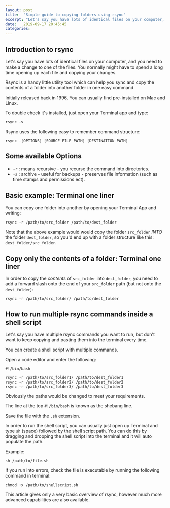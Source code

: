 ```yaml
---
layout: post
title:  "Simple guide to copying folders using rsync"
excerpt: "Let's say you have lots of identical files on your computer, and you need to make a change to one of the files. You normally might have to spend a long time opening up each file and copying your changes."
date:   2019-09-17 20:45:45
categories:
---
```


## Introduction to rsync

Let's say you have lots of identical files on your computer, and you need to make a change to one of the files. You normally might have to spend a long time opening up each file and copying your changes.

Rsync is a handy little utility tool which can help you sync and copy the contents of a folder into another folder in one easy command.

Initially released back in 1996, You can usually find pre-installed on Mac and Linux. 

To double check it's installed, just open your Terminal app and type:
```
rsync -v
```

Rsync uses the following easy to remember command structure:
```
rsync -[OPTIONS] [SOURCE FILE PATH] [DESTINATION PATH]
```

## Some available Options
-   `-r` : means recursive - you recurse the command into directories.
- `-a` : archive - useful for backups - preserves file information (such as time stamps and permissions ect).

## Basic example: Terminal one liner

You can copy one folder into another by opening your Terminal App and writing:
```
rsync -r /path/to/src_folder /path/to/dest_folder
```

Note that the above example would would copy the folder `src_folder` *INTO* the folder `dest_folder`, so you'd end up with a folder structure like this: `dest_folder/src_folder`.

## Copy only the contents of a folder: Terminal one liner

In order to copy the *contents* of `src_folder` into `dest_folder`, you need to add a forward slash onto the end of your `src_folder` path (but not onto the `dest_folder`):
```
rsync -r /path/to/src_folder/ /path/to/dest_folder
```

## How to run multiple rsync commands inside a shell script

Let's say you have multiple rsync commands you want to run, but don't want to keep copying and pasting them into the terminal every time.

You can create a shell script with multiple commands.

Open a code editor and enter the following:

```
#!/bin/bash

rsync -r /path/to/src_folder1/ /path/to/dest_folder1
rsync -r /path/to/src_folder2/ /path/to/dest_folder2
rsync -r /path/to/src_folder3/ /path/to/dest_folder3
```

Obviously the paths would be changed to meet your requirements.

The line at the top `#!/bin/bash` is known as the shebang line.

Save the file with the `.sh` extension. 

In order to run the shell script, you can usually just open up Terminal and type `sh` (space) followed by the shell script path. You can do this by dragging and dropping the shell script into the terminal and it will auto populate the path.

Example: 
```
sh /path/to/file.sh
```

If you run into errors, check the file is executable by running the following command in terminal:
```
chmod +x /path/to/shellscript.sh
```

This article gives only a very basic overview of rsync, however much more advanced capabilities are also available.